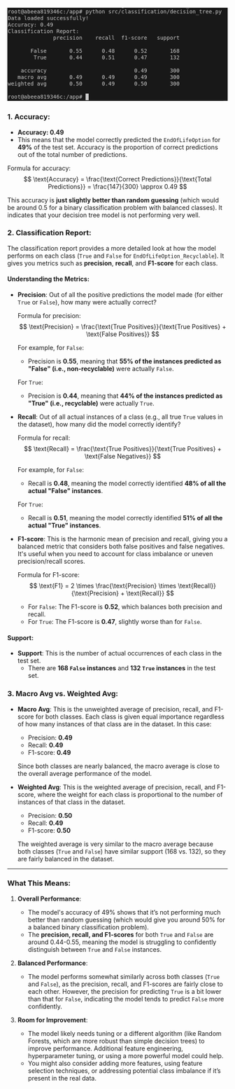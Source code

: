 ![alt text](https://github.com/adityasissodiya/DppInsights/blob/0a95f2564c145821d65c30c89eb8dc365e50e513/src/classification/decisionTreePy.png)

### 1. **Accuracy**: 
   - **Accuracy: 0.49**
   - This means that the model correctly predicted the `EndOfLifeOption` for **49%** of the test set. Accuracy is the proportion of correct predictions out of the total number of predictions.
   
   Formula for accuracy:
   $$
   \text{Accuracy} = \frac{\text{Correct Predictions}}{\text{Total Predictions}} = \frac{147}{300} \approx 0.49
   $$

   This accuracy is **just slightly better than random guessing** (which would be around 0.5 for a binary classification problem with balanced classes). It indicates that your decision tree model is not performing very well.

### 2. **Classification Report**: 
   The classification report provides a more detailed look at how the model performs on each class (`True` and `False` for `EndOfLifeOption_Recyclable`). It gives you metrics such as **precision**, **recall**, and **F1-score** for each class.

#### Understanding the Metrics:
- **Precision**: Out of all the positive predictions the model made (for either `True` or `False`), how many were actually correct?
  
  Formula for precision:
  $$
  \text{Precision} = \frac{\text{True Positives}}{\text{True Positives} + \text{False Positives}}
  $$
  
  For example, for `False`:
  - Precision is **0.55**, meaning that **55% of the instances predicted as "False" (i.e., non-recyclable)** were actually `False`.

  For `True`:
  - Precision is **0.44**, meaning that **44% of the instances predicted as "True" (i.e., recyclable)** were actually `True`.

- **Recall**: Out of all actual instances of a class (e.g., all true `True` values in the dataset), how many did the model correctly identify?
  
  Formula for recall:
  $$
  \text{Recall} = \frac{\text{True Positives}}{\text{True Positives} + \text{False Negatives}}
  $$

  For example, for `False`:
  - Recall is **0.48**, meaning the model correctly identified **48% of all the actual "False" instances**.
  
  For `True`:
  - Recall is **0.51**, meaning the model correctly identified **51% of all the actual "True" instances**.

- **F1-score**: This is the harmonic mean of precision and recall, giving you a balanced metric that considers both false positives and false negatives. It's useful when you need to account for class imbalance or uneven precision/recall scores.
  
  Formula for F1-score:
  $$
  \text{F1} = 2 \times \frac{\text{Precision} \times \text{Recall}}{\text{Precision} + \text{Recall}}
  $$

  - For `False`: The F1-score is **0.52**, which balances both precision and recall.
  - For `True`: The F1-score is **0.47**, slightly worse than for `False`.

#### **Support**:
- **Support**: This is the number of actual occurrences of each class in the test set.
  - There are **168 `False` instances** and **132 `True` instances** in the test set.

### 3. **Macro Avg vs. Weighted Avg**:
- **Macro Avg**: This is the unweighted average of precision, recall, and F1-score for both classes. Each class is given equal importance regardless of how many instances of that class are in the dataset. In this case:
  - Precision: **0.49**
  - Recall: **0.49**
  - F1-score: **0.49**

  Since both classes are nearly balanced, the macro average is close to the overall average performance of the model.

- **Weighted Avg**: This is the weighted average of precision, recall, and F1-score, where the weight for each class is proportional to the number of instances of that class in the dataset.
  - Precision: **0.50**
  - Recall: **0.49**
  - F1-score: **0.50**

  The weighted average is very similar to the macro average because both classes (`True` and `False`) have similar support (168 vs. 132), so they are fairly balanced in the dataset.

---

### What This Means:
1. **Overall Performance**:
   - The model's accuracy of 49% shows that it’s not performing much better than random guessing (which would give you around 50% for a balanced binary classification problem).
   - The **precision, recall, and F1-scores** for both `True` and `False` are around 0.44-0.55, meaning the model is struggling to confidently distinguish between `True` and `False` instances.

2. **Balanced Performance**:
   - The model performs somewhat similarly across both classes (`True` and `False`), as the precision, recall, and F1-scores are fairly close to each other. However, the precision for predicting `True` is a bit lower than that for `False`, indicating the model tends to predict `False` more confidently.

3. **Room for Improvement**:
   - The model likely needs tuning or a different algorithm (like Random Forests, which are more robust than simple decision trees) to improve performance. Additional feature engineering, hyperparameter tuning, or using a more powerful model could help.
   - You might also consider adding more features, using feature selection techniques, or addressing potential class imbalance if it’s present in the real data.

